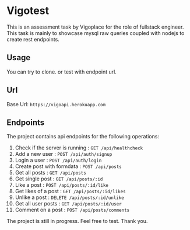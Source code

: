 # Vigotest

This is an assessment task by Vigoplace for the role of fullstack engineer. This task is mainly to showcase mysql raw queries coupled with nodejs to create rest endpoints.

## Usage
You can try to clone.
or test with endpoint url.

## Url
Base Url: `https://vigoapi.herokuapp.com`

## Endpoints
The project contains api endpoints for the following operations:
1. Check if the server is running : `GET /api/healthcheck`
2. Add a new user : `POST /api/auth/signup`
3. Login a user : `POST /api/auth/login`
4. Create post with formdata : `POST /api/posts`
5. Get all posts : `GET /api/posts`
6. Get single post : `GET /api/posts/:id`
7. Like a post : `POST /api/posts/:id/like`
8. Get likes of a post : `GET /api/posts/:id/likes`
9. Unlike a post : `DELETE /api/posts/:id/unlike`
10. Get all user posts : `GET /api/posts/:id/user`
11. Comment on a post : `POST /api/posts/comments`
    
The project is still in progress. Feel free to test.
Thank you.
